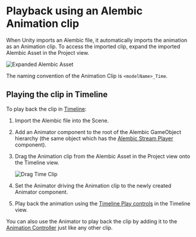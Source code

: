 # Playback using an Alembic Animation clip

When Unity imports an Alembic file, it automatically imports the animation as an Animation clip. To access the imported clip, expand the imported Alembic Asset in the Project view.

![Expanded Alembic Asset](images/abc_expanded_asset.png)

The naming convention of the Animation Clip is `<modelName>_Time`.

## Playing the clip in Timeline

To play back the clip in [Timeline](https://docs.unity3d.com/Manual/TimelineSection.html):

1. Import the Alembic file into the Scene.

2. Add an Animator component to the root of the Alembic GameObject hierarchy (the same object which has the [Alembic Stream Player](ref_StreamPlayer.md) component).

3. Drag the Animation clip from the Alembic Asset in the Project view onto the Timeline view.

    ![Drag Time Clip](images/abc_drag_time_clip.png)

4. Set the Animator driving the Animation clip to the newly created Animator component.

5. Play back the animation using the [Timeline Play controls](https://docs.unity3d.com/Packages/com.unity.timeline@latest/index.html?subfolder=/manual/tl-play-ctrls.html) in the Timeline view.

You can also use the Animator to play back the clip by adding it to the [Animation Controller](https://docs.unity3d.com/Manual/Animator.html) just like any other clip.
